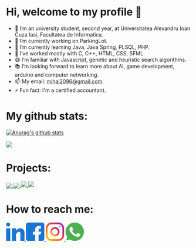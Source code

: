 <h1>Hi, welcome to my profile 👋</h1>

- 🏫 I’m an university student, second year, at Universitatea Alexandru Ioan Cuza Iasi, Facultatea de Informatica.
- 🔭 I’m currently working on ParkingLot.
- 🌱 I’m currently learning Java, Java Spring, PLSQL, PHP.
- 💪 I’ve worked mostly with C, C++, HTML, CSS, SFML.
- 😄 I’m familiar with Javascript, genetic and heuristic search algorithms. 
- 📚 I’m looking forward to learn more about AI, game development, arduino and computer networking.
- 📫 My email: mihai2096@gmail.com.
- ⚡ Fun fact: I'm a certified accountant.

# My github stats:

[![Anurag's github stats](https://github-readme-stats.anuraghazra1.vercel.app/api?username=mihai2096&show_icons=true&title_color=fff&icon_color=79ff97&text_color=9f9f9f&bg_color=151515)](https://github.com/anuraghazra/github-readme-stats)
  
<a href = "https://github.com/mihai2096?tab=repositories">
    <img src = "https://github-readme-stats.vercel.app/api/top-langs/?username=mihai2096&langs_count=10&theme=dark&layout=compact&card_width=270" align = "center" />
</a>

# Projects: 

<a href="https://github.com/mihai2096/ChessGame">
     <img src = "https://github-readme-stats.vercel.app/api/pin/?username=mihai2096&repo=ChessGame&theme=dark" align = "center" />
</a>
<a href="https://github.com/mihai2096/Electron">
     <img src = "https://github-readme-stats.vercel.app/api/pin/?username=mihai2096&repo=Electron&theme=dark" align = "center" />
</a>
<a href="https://github.com/mihai2096/Towing-Site">
 <img src = "https://github-readme-stats.vercel.app/api/pin/?username=mihai2096&repo=Towing-Site&theme=dark"/>
</a>
<a href="https://github.com/mihai2096/Genetic-Algorithms">
 <img src = "https://github-readme-stats.vercel.app/api/pin/?username=mihai2096&repo=Genetic-Algorithms&theme=dark"  />
</a>

# How to reach me:

<a href = "https://www.linkedin.com/in/mihai-ciobotaru-337ab520a/">
    <img src = "Assets/LinkedIn.png" width = "auto" height = "50px" />
</a>

<a href = "https://www.facebook.com/mihai.ciobotaru.52/">
    <img src = "Assets/Facebook.png" width = "auto" height = "50px" />
</a>

<a href = "https://www.instagram.com/mihai_024_/?hl=en/">
    <img src = "Assets/Instagram.png" width = "auto" height = "50px" />
</a>

<a href = "https://wa.me/40774450052">
    <img src = "Assets/WhatsApp.png" width = "auto" height = "50px" />
</a>


